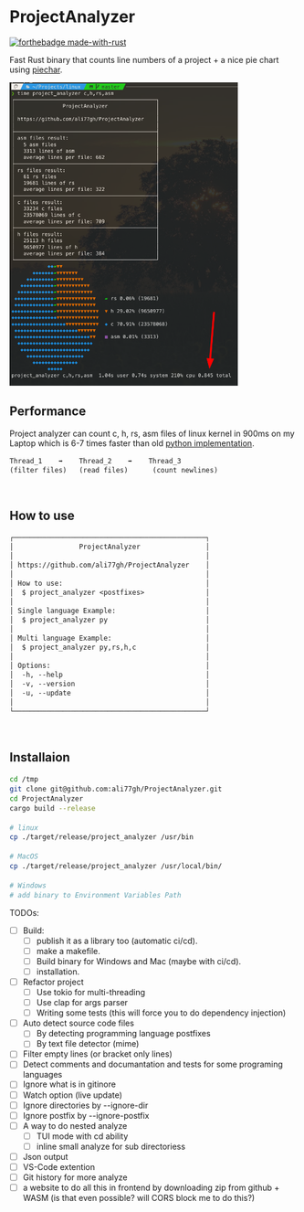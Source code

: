# ProjectAnalyzer

[![forthebadge made-with-rust](http://ForTheBadge.com/images/badges/made-with-rust.svg)](https://www.rust-lang.org/) <br>


Fast Rust binary that counts line numbers of a project + a nice pie chart using [piechar](https://github.com/jakobhellermann/piechart).

<img src="./screen_shot.png" width=400> <br>

## Performance

Project analyzer can count c, h, rs, asm files of linux kernel in 900ms on my Laptop which is 6-7 times faster than old [python implementation](https://github.com/ali77gh/ProjectAnalyzer/tree/python-impl).

```posh
Thread_1    ➡️    Thread_2    ️️➡️    Thread_3
(filter files)   (read files)      (count newlines)
```

<br>

## How to use

```posh
┌───────────────────────────────────────────────┐
│                ProjectAnalyzer                │
│                                               │
│ https://github.com/ali77gh/ProjectAnalyzer    │
│                                               │
│ How to use:                                   │
│  $ project_analyzer <postfixes>               │
│                                               │
│ Single language Example:                      │
│  $ project_analyzer py                        │
│                                               │
│ Multi language Example:                       │
│  $ project_analyzer py,rs,h,c                 │
│                                               │
│ Options:                                      │
│  -h, --help                                   │
│  -v, --version                                │
│  -u, --update                                 │
│                                               │
└───────────────────────────────────────────────┘
```

<br>

## Installaion

```sh
cd /tmp 
git clone git@github.com:ali77gh/ProjectAnalyzer.git
cd ProjectAnalyzer
cargo build --release

# linux
cp ./target/release/project_analyzer /usr/bin

# MacOS
cp ./target/release/project_analyzer /usr/local/bin/

# Windows
# add binary to Environment Variables Path
```

TODOs:

- [ ] Build:
  - [ ] publish it as a library too (automatic ci/cd).
  - [ ] make a makefile.
  - [ ] Build binary for Windows and Mac (maybe with ci/cd).
  - [ ] installation.

- [ ] Refactor project
  - [ ] Use tokio for multi-threading
  - [ ] Use clap for args parser
  - [ ] Writing some tests (this will force you to do dependency injection)

- [ ] Auto detect source code files
  - [ ] By detecting programming language postfixes
  - [ ] By text file detector (mime)

- [ ] Filter empty lines (or bracket only lines)
- [ ] Detect comments and documantation and tests for some programing languages
- [ ] Ignore what is in gitinore
- [ ] Watch option (live update)
- [ ] Ignore directories by --ignore-dir
- [ ] Ignore postfix by --ignore-postfix
- [ ] A way to do nested analyze
  - [ ] TUI mode with cd ability
  - [ ] inline small analyze for sub directoriess

- [ ] Json output
- [ ] VS-Code extention
- [ ] Git history for more analyze
- [ ] a website to do all this in frontend by downloading zip from github + WASM (is that even possible? will CORS block me to do this?)
